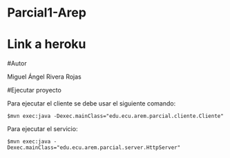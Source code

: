 # Parcial1-Arep

# Link a heroku

[](https://parcialarep.herokuapp.com/)

#Autor

Miguel Ángel Rivera Rojas

#Ejecutar proyecto

Para ejecutar el cliente se debe usar el siguiente comando:

```$mvn exec:java -Dexec.mainClass="edu.ecu.arem.parcial.cliente.Cliente"```

Para ejecutar el servicio:

```$mvn exec:java -Dexec.mainClass="edu.ecu.arem.parcial.server.HttpServer"```

